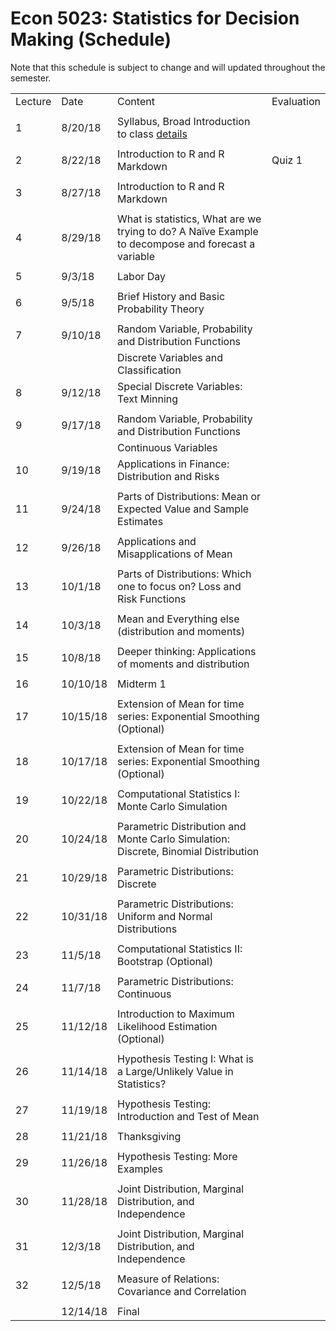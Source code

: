 
# Econ 5023: Statistics for Decision Making (Schedule)

Note that this schedule is subject to change and will updated throughout the semester. 


|         |          |                                                                                                    |            | 
|---------|----------|----------------------------------------------------------------------------------------------------|------------| 
| Lecture | Date     | Content                                                                                            | Evaluation | 
|         |          |                                                                                                    |            | 
| 1       | 8/20/18  | Syllabus, Broad Introduction to class [details](summary/lecture-intro-to_R.md)                     |            | 
|         |          |                                                                                                    |            | 
| 2       | 8/22/18  | Introduction to R and R Markdown                                                                   | Quiz 1     | 
|         |          |                                                                                                    |            | 
| 3       | 8/27/18  | Introduction to R and R Markdown                                                                   |            | 
|         |          |                                                                                                    |            | 
| 4       | 8/29/18  | What is statistics, What are we trying to do? A Naïve Example to decompose and forecast a variable |            | 
|         |          |                                                                                                    |            | 
| 5       | 9/3/18   | Labor Day                                                                                          |            | 
|         |          |                                                                                                    |            | 
| 6       | 9/5/18   | Brief History and Basic Probability Theory                                                         |            | 
|         |          |                                                                                                    |            | 
| 7       | 9/10/18  | Random Variable, Probability and Distribution Functions                                            |            | 
|         |          | Discrete Variables and Classification                                                              |            | 
| 8       | 9/12/18  | Special Discrete Variables: Text Minning                                                           |            | 
|         |          |                                                                                                    |            | 
| 9       | 9/17/18  | Random Variable, Probability and Distribution Functions                                            |            | 
|         |          | Continuous Variables                                                                               |            | 
| 10      | 9/19/18  | Applications in Finance: Distribution and Risks                                                    |            | 
|         |          |                                                                                                    |            | 
| 11      | 9/24/18  | Parts of Distributions: Mean or Expected Value and Sample Estimates                                |            | 
|         |          |                                                                                                    |            | 
| 12      | 9/26/18  | Applications and Misapplications of Mean                                                           |            | 
|         |          |                                                                                                    |            | 
| 13      | 10/1/18  | Parts of Distributions: Which one to focus on? Loss and Risk Functions                             |            | 
|         |          |                                                                                                    |            | 
| 14      | 10/3/18  | Mean and Everything else (distribution and moments)                                                |            | 
|         |          |                                                                                                    |            | 
| 15      | 10/8/18  | Deeper thinking: Applications of moments and distribution                                          |            | 
|         |          |                                                                                                    |            | 
| 16      | 10/10/18 | Midterm 1                                                                                          |            | 
|         |          |                                                                                                    |            | 
| 17      | 10/15/18 | Extension of Mean for time series: Exponential Smoothing (Optional)                                |            | 
|         |          |                                                                                                    |            | 
| 18      | 10/17/18 | Extension of Mean for time series: Exponential Smoothing (Optional)                                |            | 
|         |          |                                                                                                    |            | 
| 19      | 10/22/18 | Computational Statistics I: Monte Carlo Simulation                                                 |            | 
|         |          |                                                                                                    |            | 
| 20      | 10/24/18 | Parametric Distribution and Monte Carlo Simulation: Discrete, Binomial Distribution                |            | 
|         |          |                                                                                                    |            | 
| 21      | 10/29/18 | Parametric Distributions: Discrete                                                                 |            | 
|         |          |                                                                                                    |            | 
| 22      | 10/31/18 | Parametric Distributions: Uniform and Normal Distributions                                         |            | 
|         |          |                                                                                                    |            | 
| 23      | 11/5/18  | Computational Statistics II: Bootstrap (Optional)                                                  |            | 
|         |          |                                                                                                    |            | 
| 24      | 11/7/18  | Parametric Distributions: Continuous                                                               |            | 
|         |          |                                                                                                    |            | 
| 25      | 11/12/18 | Introduction to Maximum Likelihood Estimation (Optional)                                           |            | 
|         |          |                                                                                                    |            | 
| 26      | 11/14/18 | Hypothesis Testing I: What is a Large/Unlikely Value in Statistics?                                |            | 
|         |          |                                                                                                    |            | 
| 27      | 11/19/18 | Hypothesis Testing: Introduction and Test of Mean                                                  |            | 
|         |          |                                                                                                    |            | 
| 28      | 11/21/18 | Thanksgiving                                                                                       |            | 
|         |          |                                                                                                    |            | 
| 29      | 11/26/18 | Hypothesis Testing: More Examples                                                                  |            | 
|         |          |                                                                                                    |            | 
| 30      | 11/28/18 | Joint Distribution, Marginal Distribution, and Independence                                        |            | 
|         |          |                                                                                                    |            | 
| 31      | 12/3/18  | Joint Distribution, Marginal Distribution, and Independence                                        |            | 
|         |          |                                                                                                    |            | 
| 32      | 12/5/18  | Measure of Relations: Covariance and Correlation                                                   |            | 
|         |          |                                                                                                    |            | 
|         | 12/14/18 | Final                                                                                              |            | 
